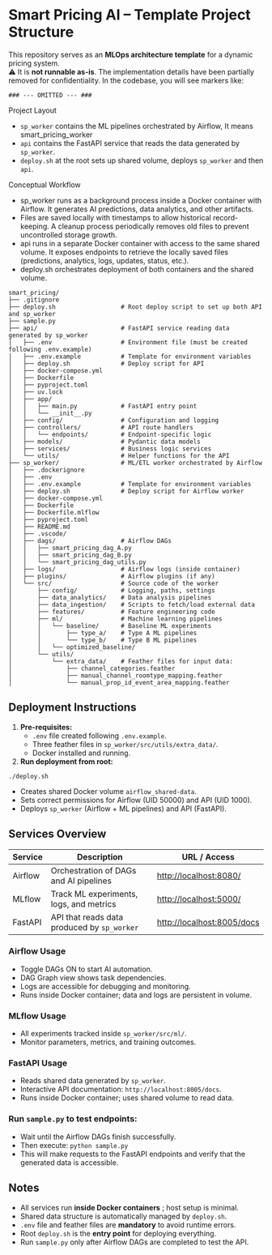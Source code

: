 # Smart Pricing AI – Template Project Structure  

This repository serves as an **MLOps architecture template** for a dynamic pricing system.  
⚠️ It is **not runnable as-is**. The implementation details have been partially removed for confidentiality. In the codebase, you will see markers like:

```
### --- OMITTED --- ###
```

Project Layout

- `sp_worker` contains the ML pipelines orchestrated by Airflow, It means smart_pricing_worker
- `api` contains the FastAPI service that reads the data generated by `sp_worker`.
- `deploy.sh` at the root sets up shared volume, deploys `sp_worker` and then `api`.

Conceptual Workflow

- sp_worker runs as a background process inside a Docker container with Airflow. It generates AI predictions, data analytics, and other artifacts.
- Files are saved locally with timestamps to allow historical record-keeping. A cleanup process periodically removes old files to prevent uncontrolled storage growth.
- api runs in a separate Docker container with access to the same shared volume. It exposes endpoints to retrieve the locally saved files (predictions, analytics, logs, updates, status, etc.).
- deploy.sh orchestrates deployment of both containers and the shared volume.



```
smart_pricing/
├── .gitignore
├── deploy.sh                  # Root deploy script to set up both API and sp_worker
├── sample.py
├── api/                       # FastAPI service reading data generated by sp_worker
│   ├── .env                   # Environment file (must be created following .env.example)
│   ├── .env.example           # Template for environment variables
│   ├── deploy.sh              # Deploy script for API
│   ├── docker-compose.yml
│   ├── Dockerfile
│   ├── pyproject.toml
│   ├── uv.lock
│   ├── app/
│   │   ├── main.py            # FastAPI entry point
│   │   └── __init__.py
│   ├── config/                # Configuration and logging
│   ├── controllers/           # API route handlers
│   │   └── endpoints/         # Endpoint-specific logic
│   ├── models/                # Pydantic data models
│   ├── services/              # Business logic services
│   └── utils/                 # Helper functions for the API
├── sp_worker/                 # ML/ETL worker orchestrated by Airflow
│   ├── .dockerignore
│   ├── .env
│   ├── .env.example           # Template for environment variables
│   ├── deploy.sh              # Deploy script for Airflow worker
│   ├── docker-compose.yml
│   ├── Dockerfile
│   ├── Dockerfile.mlflow
│   ├── pyproject.toml
│   ├── README.md
│   ├── .vscode/
│   ├── dags/                  # Airflow DAGs
│   │   ├── smart_pricing_dag_A.py
│   │   ├── smart_pricing_dag_B.py
│   │   └── smart_pricing_dag_utils.py
│   ├── logs/                  # Airflow logs (inside container)
│   ├── plugins/               # Airflow plugins (if any)
│   └── src/                   # Source code of the worker
│       ├── config/            # Logging, paths, settings
│       ├── data_analytics/    # Data analysis pipelines
│       ├── data_ingestion/    # Scripts to fetch/load external data
│       ├── features/          # Feature engineering code
│       ├── ml/                # Machine learning pipelines
│       │   └── baseline/      # Baseline ML experiments
│       │       ├── type_a/    # Type A ML pipelines
│       │       └── type_b/    # Type B ML pipelines
│       │   └── optimized_baseline/
│       └── utils/
│           └── extra_data/    # Feather files for input data:
│               ├── channel_categories.feather
│               ├── manual_channel_roomtype_mapping.feather
│               └── manual_prop_id_event_area_mapping.feather
```

## Deployment Instructions

1. **Pre-requisites:**
   * `.env` file created following `.env.example`.
   * Three feather files in `sp_worker/src/utils/extra_data/`.
   * Docker installed and running.
2. **Run deployment from root:**

`./deploy.sh`

* Creates shared Docker volume `airflow_shared-data`.
* Sets correct permissions for Airflow (UID 50000) and API (UID 1000).
* Deploys `sp_worker` (Airflow + ML pipelines) and API (FastAPI).

## Services Overview

| Service | Description                                   | URL / Access                                               |
| ------- | --------------------------------------------- | ---------------------------------------------------------- |
| Airflow | Orchestration of DAGs and AI pipelines        | [http://localhost:8080/](http://localhost:8080/home)          |
| MLflow  | Track ML experiments, logs, and metrics       | [http://localhost:5000/](http://localhost:5000/#/experiments) |
| FastAPI | API that reads data produced by `sp_worker` | [http://localhost:8005/docs](http://localhost:8005/docs)      |

### Airflow Usage

* Toggle DAGs ON to start AI automation.
* DAG Graph view shows task dependencies.
* Logs are accessible for debugging and monitoring.
* Runs inside Docker container; data and logs are persistent in volume.

### MLflow Usage

* All experiments tracked inside `sp_worker/src/ml/`.
* Monitor parameters, metrics, and training outcomes.

### FastAPI Usage

* Reads shared data generated by `sp_worker`.
* Interactive API documentation: `http://localhost:8005/docs`.
* Runs inside Docker container; uses shared volume to read data.

### **Run `sample.py` to test endpoints:**

* Wait until the Airflow DAGs finish successfully.
* Then execute:
  `python sample.py`
* This will make requests to the FastAPI endpoints and verify that the generated data is accessible.

## Notes

* All services run  **inside Docker containers** ; host setup is minimal.
* Shared data structure is automatically managed by `deploy.sh`.
* `.env` file and feather files are **mandatory** to avoid runtime errors.
* Root `deploy.sh` is the **entry point** for deploying everything.
* Run `sample.py` only after Airflow DAGs are completed to test the API.
